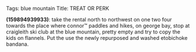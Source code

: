 Tags: blue mountain
Title: TREAT OR PERK
  
**(159894939933)**: take the rental north to northwest on one two four towards the place where connor™ paddles and hikes, on george bay, stop at craigleith ski club at the blue mountain, pretty empty and try to copy the kids on flannels. Put the use the newly repurposed and washed etobichoke bandana.